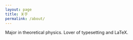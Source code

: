```yaml
---
layout: page
title: 关于
permalink: /about/
---
```


Major in theoretical physics. Lover of typesetting and LaTeX.
